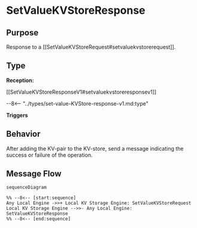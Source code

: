 <div class="message" markdown>

# SetValueKVStoreResponse

## Purpose

<!-- --8<-- [start:purpose] -->
Response to a [[SetValueKVStoreRequest#setvaluekvstorerequest]].

<!-- --8<-- [end:purpose] -->

## Type

<!-- --8<-- [start:type] -->
**Reception:**

[[SetValueKVStoreResponseV1#setvaluekvstoreresponsev1]]

--8<-- "../types/set-value-KVStore-response-v1.md:type"

**Triggers**

<!-- --8<-- [end:type] -->

## Behavior

<!-- --8<-- [start:behavior] -->
After adding the KV-pair to the KV-store, send a message indicating the success or failure of the operation.
<!-- --8<-- [end:behavior] -->

## Message Flow

<!-- --8<-- [start:messages] -->
```mermaid
sequenceDiagram

%% --8<-- [start:sequence]
Any Local Engine ->>+ Local KV Storage Engine: SetValueKVStoreRequest
Local KV Storage Engine -->>- Any Local Engine: SetValueKVStoreResponse
%% --8<-- [end:sequence]
```

<!-- --8<-- [end:messages] -->

</div>
